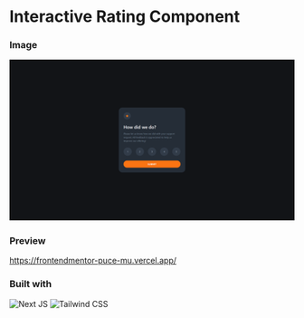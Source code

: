 # Interactive Rating Component

### Image
![Desktop Preview](PreviewImage.png)

### Preview
https://frontendmentor-puce-mu.vercel.app/

### Built with
![Next JS](https://img.shields.io/badge/Next.js-000000.svg?style=for-the-badge&logo=nextdotjs&logoColor=white)
![Tailwind CSS](https://img.shields.io/badge/Tailwind%20CSS-06B6D4.svg?style=for-the-badge&logo=Tailwind-CSS&logoColor=white)